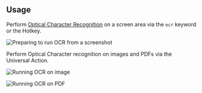 ## Usage

Perform [Optical Character Recognition](https://en.wikipedia.org/wiki/Optical_character_recognition) on a screen area via the `ocr` keyword or the Hotkey.

![Preparing to run OCR from a screenshot](images/keyword.png)

Perform Optical Character recognition on images and PDFs via the Universal Action.

![Running OCR on image](images/uaimage.png)

![Running OCR on PDF](images/uapdf.png)

